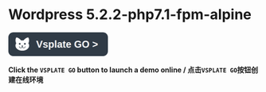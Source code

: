 # Wordpress 5.2.2-php7.1-fpm-alpine

<a href="https://www.vsplate.com/?docker-compose=https://github.com/vsplate/dcenvs/wordpress/5.2.2-php7.1-fpm-alpine"><img alt="VSPLATE GO" src="https://raw.githubusercontent.com/vsplate/images/master/vsgo_btn.png" width="200px"></a>

**Click the `VSPLATE GO` button to launch a demo online / 点击`VSPLATE GO`按钮创建在线环境**